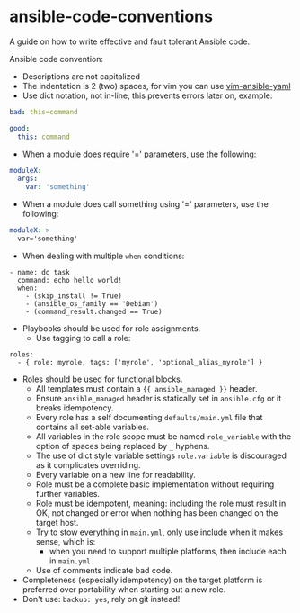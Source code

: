 # ansible-code-conventions
A guide on how to write effective and fault tolerant Ansible code.

Ansible code convention:

- Descriptions are not capitalized
- The indentation is 2 (two) spaces, for vim you can use [vim-ansible-yaml](https://github.com/chase/vim-ansible-yaml)
- Use dict notation, not in-line, this prevents errors later on, example:

```yaml
bad: this=command

good:
  this: command
```
- When a module does require '=' parameters, use the following:

```yaml
moduleX:
  args:
    var: 'something'
```
- When a module does call something using '=' parameters, use the following:

```yaml
moduleX: >
  var='something'
```
- When dealing with multiple `when` conditions:

```
- name: do task
  command: echo hello world!
  when:
    - (skip_install != True)
    - (ansible_os_family == 'Debian')
    - (command_result.changed == True)
```

- Playbooks should be used for role assignments.
	- Use tagging to call a role:
```
roles:
  - { role: myrole, tags: ['myrole', 'optional_alias_myrole'] }
```
- Roles should be used for functional blocks.
    - All templates must contain a `{{ ansible_managed }}` header.
    - Ensure `ansible_managed` header is statically set in `ansible.cfg` or it breaks idempotency.
	- Every role has a self documenting `defaults/main.yml` file that contains all set-able variables.
	- All variables in the role scope must be named `role_variable` with the option of spaces being replaced by `_` hyphens.
	- The use of dict style variable settings `role.variable` is discouraged as it complicates overriding.
	- Every variable on a new line for readability.
	- Role must be a complete basic implementation without requiring further variables.
	- Role must be idempotent, meaning: including the role must result in OK, not changed or error when nothing has been changed on the target host.
	- Try to stow everything in `main.yml`, only use include when it makes sense, which is:
		- when you need to support multiple platforms, then include each in `main.yml`
	- Use of comments indicate bad code.
- Completeness (especially idempotency) on the target platform is preferred over portability when starting out a new role.
- Don't use: `backup: yes`, rely on git instead!
